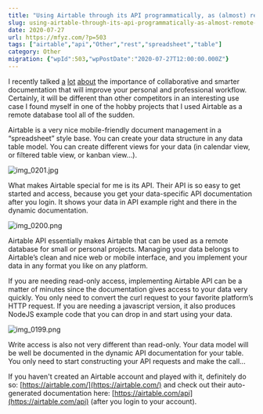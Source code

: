 ```yaml
---
title: "Using Airtable through its API programmatically, as (almost) remote database"
slug: using-airtable-through-its-api-programmatically-as-almost-remote-database
date: 2020-07-27
url: https://mfyz.com/?p=503
tags: ["airtable","api","Other","rest","spreadsheet","table"]
category: Other
migration: {"wpId":503,"wpPostDate":"2020-07-27T12:00:00.000Z"}
---
```


I recently talked [a](/smarter-documents-quip-notion-airtable-coda-or-good-old-gdocsgsheets/) [lot](/smarting-up-google-docs-and-sheets/) [about](/why-every-developer-needs-to-know-google-sheets-excel-programming/) the importance of collaborative and smarter documentation that will improve your personal and professional workflow. Certainly, it will be different than other competitors in an interesting use case I found myself in one of the hobby projects that I used Airtable as a remote database tool all of the sudden.

Airtable is a very nice mobile-friendly document management in a “spreadsheet” style base. You can create your data structure in any data table model. You can create different views for your data (in calendar view, or filtered table view, or kanban view...).

![img_0201.jpg](/images/archive/en/2020/07/image-1.png)

What makes Airtable special for me is its API. Their API is so easy to get started and access, because you get your data-specific API documentation after you login. It shows your data in API example right and there in the dynamic documentation.  

![img_0200.png](/images/archive/en/2020/07/image-2.png)

Airtable API essentially makes Airtable that can be used as a remote database for small or personal projects. Managing your data belongs to Airtable’s clean and nice web or mobile interface, and you implement your data in any format you like on any platform.  
  
If you are needing read-only access, implementing Airtable API can be a matter of minutes since the documentation gives access to your data very quickly. You only need to convert the curl request to your favorite platform’s HTTP request. If you are needing a javascript version, it also produces NodeJS example code that you can drop in and start using your data.  

![img_0199.png](/images/archive/en/2020/07/image.png)

Write access is also not very different than read-only. Your data model will be well be documented in the dynamic API documentation for your table. You only need to start constructing your API requests and make the call...

If you haven't created an Airtable account and played with it, definitely do so: [https://airtable.com/](https://airtable.com/) and check out their auto-generated documentation here: [https://airtable.com/api](https://airtable.com/api) (after you login to your account).